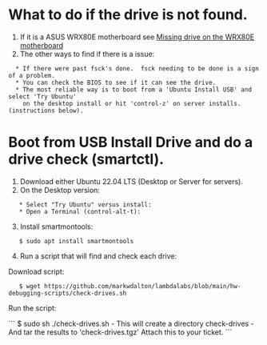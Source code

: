 # What to do if the drive is not found.

1. If it is a ASUS WRX80E motherboard see <A HREF="https://github.com/markwdalton/lambdalabs/blob/main/documentation/motherboards/ASUS-WRX80E/missing-USB-or-drives.md">Missing drive on the WRX80E motherboard</A>
2. The other ways to find if there is a issue:
```
  * If there were past fsck's done.  fsck needing to be done is a sign of a problem.
  * You can check the BIOS to see if it can see the drive.
  * The most reliable way is to boot from a 'Ubuntu Install USB' and select 'Try Ubuntu'
    on the desktop install or hit 'control-z' on server installs. (instructions below).
```

# Boot from USB Install Drive and do a drive check (smartctl).
1. Download either Ubuntu 22.04 LTS (Desktop or Server for servers).
2. On the Desktop version:
```
   * Select "Try Ubuntu" versus install:
   * Open a Terminal (control-alt-t):
```
3. Install smartmontools:
```
   $ sudo apt install smartmontools
```
4. Run a script that will find and check each drive:
<p>Download script:</p>

```
   $ wget https://github.com/markwdalton/lambdalabs/blob/main/hw-debugging-scripts/check-drives.sh
```

<p>Run the script:</p>
```
  $ sudo sh ./check-drives.sh
    - This will create a directory check-drives
    - And tar the results to 'check-drives.tgz'
      Attach this to your ticket.
```

